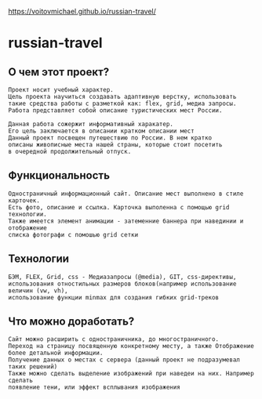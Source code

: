 https://voitovmichael.github.io/russian-travel/
# russian-travel

## О чем этот проект?
	Проект носит учебный характер.
	Цель проекта научиться создавать адаптивную верстку, использовать такие средства работы с разметкой как: flex, grid, медиа запросы. 
	Работа представляет собой описание туристических мест России.

	Данная работа сожержит информативный харакатер.
	Его цель заключается в описании кратком описании мест
	Данный проект посвещен путешествию по России. В нем кратко 
	описаны живописные места нашей страны, которые стоит посетить
	в очередной продолжительный отпуск.
	
## Функциональность
	Одностраничный информационный сайт. Описание мест выполнено в стиле карточек. 
	Есть фото, описание и ссылка. Карточка выполенна с помощью grid технологии.
	Также имеется элемент анимации - затеменние баннера при навединии и отображение 
	списка фотографи с помошью grid сетки

## Технологии
	БЭМ, FLEX, Grid, css - Медиазапросы (@media), GIT, css-директивы,
	использования отностильных размеров блоков(например использование величин (vw, vh),
	использование функции minmax для создания гибких grid-треков

## Что можно доработать?
	Сайт можно расширить с одностраничника, до многостраничного.
	Переход на страницу посвященную конкретному месту, а также Отображение более детальной информации.
	Получение данных о местах с сервера (данный проект не подразумевал таких решений)
	Также можно сделать выделение изображений при наведеи на них. Например сделать
	появление тени, или эффект всплывания изображения
